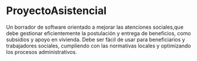 # ProyectoAsistencial
Un borrador de software orientado a mejorar las atenciones sociales,que debe gestionar eficientemente la postulación y entrega de beneficios, como subsidios y apoyo en vivienda. Debe ser fácil de usar para beneficiarios y trabajadores sociales, cumpliendo con las normativas locales y optimizando los procesos administrativos.
